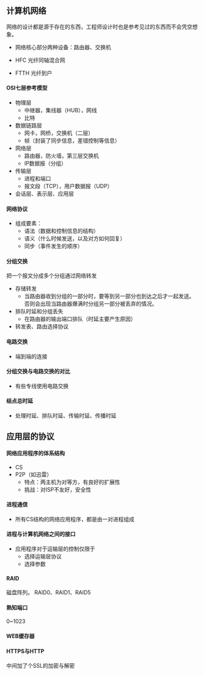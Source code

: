 ## 计算机网络

网络的设计都是源于存在的东西，工程师设计时也是参考见过的东西而不会凭空想象。

- 网络核心部分两种设备：路由器、交换机

- HFC 光纤同轴混合网
- FTTH 光纤到户

#### OSI七层参考模型

- 物理层
  - 中继器，集线器（HUB），网线
  - 比特
- 数据链路层
  - 网卡，网桥，交换机（二层）
  - 帧（封装了同步信息，差错控制等信息）
- 网络层
  - 路由器，防火墙，第三层交换机
  - IP数据报（分组）
- 传输层
  - 进程和端口
  - 报文段（TCP），用户数据报（UDP）
- 会话层、表示层、应用层

#### 网络协议

- 组成要素：
  - 语法（数据和控制信息的结构）
  - 语义（什么时候发送，以及对方如何回复）
  - 同步（事件发生的顺序）

#### 分组交换

把一个报文分成多个分组通过网络转发

- 存储转发
  - 当路由器收到分组的一部分时，要等到另一部分也到达之后才一起发送。否则会出现当路由器爆满时分组另一部分被丢弃的情况。
- 排队时延和分组丢失
  - 在路由器的输出端口排队（时延主要产生原因）
- 转发表、路由选择协议

#### 电路交换

- 端到端的连接

#### 分组交换与电路交换的对比

- 有些专线使用电路交换

#### 结点总时延

- 处理时延、排队时延、传输时延、传播时延

## 应用层的协议

#### 网络应用程序的体系结构

- CS
- P2P（如迅雷）
  - 特点：两主机为对等方，有良好的扩展性
  - 挑战：对ISP不友好，安全性

#### 进程通信

- 所有CS结构的网络应用程序，都是由一对进程组成

#### 进程与计算机网络之间的接口

- 应用程序对于运输层的控制仅限于
  - 选择运输层协议
  - 选择参数

#### RAID

磁盘阵列。
RAID0、RAID1、RAID5

#### 熟知端口

0~1023

#### WEB缓存器

#### HTTPS与HTTP

中间加了个SSL的加密与解密